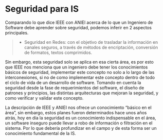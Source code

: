 # Seguridad para IS

Comparando lo que dice IEEE con ANIEI acerca de lo que un Ingeniero de Software debe aprender sobre seguridad, podemos inferir en 2 aspectos principales.
> - Seguridad en Redes: con el objetivo de trasladar la información en canales seguros, a través de métodos de encriptación, conversión de formatos, textos comprimidos. 

Sin embargo, esta seguridad solo se aplica en esa cierta área, es por esto que IEEE nos menciona que un ingeniero debe tener los conocimientos básicos de seguridad, implementar este concepto no solo a lo largo de las interconexiones, si no de como implementar este concepto dentro de todo el ciclo de vida de un desarrollo de software. Tomando en cuenta la seguridad desde la fase de requerimientos del software, el diseño de patrones y principios, las distintas arquitecturas que mejoran la seguridad, y como verificar y validar este concepto.

La descripción de IEEE y ANIEI nos ofrece un conocimiento “básico en el área”, sin embargo, estos planes fueron determinados hace unos años atrás, hoy en día la seguridad es un conocimiento indispensable en el área, un software inseguro puede llevar a robo de información o filtración en el sistema. Por lo que debería profundizar en el campo y de esta forma ser un conocimiento fundamental de la IS.
